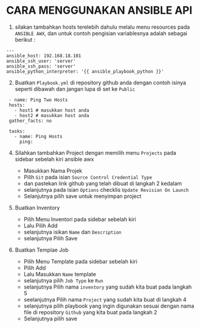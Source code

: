 # CARA MENGGUNAKAN ANSIBLE API

1. silakan tambahkan hosts terelebih dahulu melalu menu resources pada `ANSIBLE AWX`, dan untuk contoh pengisian variablesnya adalah sebagai berikut : 

```
---
ansible_host: 192.168.18.101
ansible_ssh_user: 'server'
ansible_ssh_pass: 'server'
ansible_python_interpreter: '{{ ansible_playbook_python }}'

```
2. Buatkan `Playbook.yml` di repository github anda dengan contoh isinya seperti dibawah dan jangan lupa di set ke `Public`

 ```
  - name: Ping Two Hosts
  hosts: 
    - host1 # masukkan host anda
    - host2 # masukkan host anda
  gather_facts: no

  tasks:
    - name: Ping Hosts
      ping:

   ```

4. Silahkan tambahkan Project dengan memilih menu `Projects` pada sidebar sebelah kiri ansible awx
   - Masukkan Nama Projek
   - Pilih `Git` pada isian `Source Control Credential Type`
   - dan pastekan link github yang telah dibuat di langkah 2 kedalam
   - selanjutnya pada isian `Options` checklis `Update Revision On Launch`
   - Selanjutnya pilih save untuk menyimpan project

5. Buatkan Inventory
    - Pilih Menu Inventori pada sidebar sebelah kiri
    - Lalu Pilih Add
    - selanjutnya isikan `Name` dan `Description`
    - selanjutnya Pilih Save

6. Buatkan Templae Job
   - Pilih Menu Template pada sidebar sebelah kiri
   - Pilih Add
   - Lalu Masukkan `Name` template
   - selanjutnya pilih `Job Type` ke `Run`
   - selanjutnya Pilih nama `inventory` yang sudah kita buat pada langkah 5
   - seelanjutnya Pilih nama `Project` yang sudah kita buat di langkah 4
   - selanjutnya pilih playbook yang ingin digunakan sesuai dengan nama file di repository `Github` yang kita buat pada langkah 2
   - Selanjutnya pilih save
  
   
